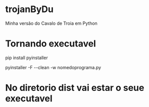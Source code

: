 # trojanByDu
Minha versão do Cavalo de Troia em Python


# Tornando executavel
pip install pyinstaller

pyinstaller -F --clean -w nomedoprograma.py


# No diretorio dist vai estar o seue executavel

